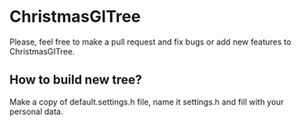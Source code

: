 ChristmasGITree
==============
Please, feel free to make a pull request and fix bugs or add new features to ChristmasGITree. 

## How to build new tree?
Make a copy of default.settings.h file, name it settings.h and fill with your personal data. 
